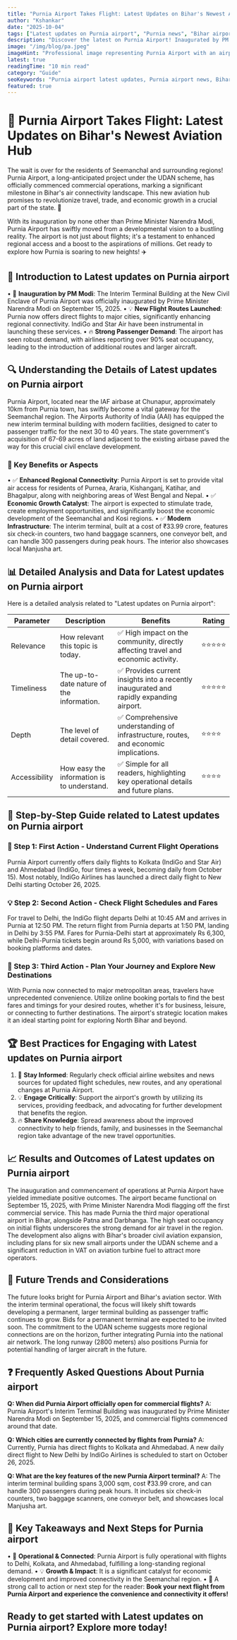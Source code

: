 ```yaml
---
title: "Purnia Airport Takes Flight: Latest Updates on Bihar's Newest Aviation Hub"
author: "Kshankar"
date: "2025-10-04"
tags: ["Latest updates on Purnia airport", "Purnia news", "Bihar airports", "India updates", "civil aviation", "UDAN scheme"]
description: "Discover the latest on Purnia Airport! Inaugurated by PM Modi, with new flights to Delhi, Kolkata, and Ahmedabad, Purnia is boosting regional connectivity and development."
image: "/img/blog/pa.jpeg"
imageHint: "Professional image representing Purnia Airport with an airplane"
latest: true
readingTime: "10 min read"
category: "Guide"
seoKeywords: "Purnia airport latest updates, Purnia airport news, Bihar airport current events, Purnia flight schedule, IndiGo Purnia, Seemanchal connectivity"
featured: true
---
```


# 🌟 Purnia Airport Takes Flight: Latest Updates on Bihar's Newest Aviation Hub 

The wait is over for the residents of Seemanchal and surrounding regions! Purnia Airport, a long-anticipated project under the UDAN scheme, has officially commenced commercial operations, marking a significant milestone in Bihar's air connectivity landscape. This new aviation hub promises to revolutionize travel, trade, and economic growth in a crucial part of the state. 🎉

With its inauguration by none other than Prime Minister Narendra Modi, Purnia Airport has swiftly moved from a developmental vision to a bustling reality. The airport is not just about flights; it's a testament to enhanced regional access and a boost to the aspirations of millions. Get ready to explore how Purnia is soaring to new heights! ✈️

## 📍 Introduction to Latest updates on Purnia airport

• 🎯 **Inauguration by PM Modi**: The Interim Terminal Building at the New Civil Enclave of Purnia Airport was officially inaugurated by Prime Minister Narendra Modi on September 15, 2025.
• 💡 **New Flight Routes Launched**: Purnia now offers direct flights to major cities, significantly enhancing regional connectivity. IndiGo and Star Air have been instrumental in launching these services.
• 🔥 **Strong Passenger Demand**: The airport has seen robust demand, with airlines reporting over 90% seat occupancy, leading to the introduction of additional routes and larger aircraft.

## 🔍 Understanding the Details of Latest updates on Purnia airport

Purnia Airport, located near the IAF airbase at Chunapur, approximately 10km from Purnia town, has swiftly become a vital gateway for the Seemanchal region. The Airports Authority of India (AAI) has equipped the new interim terminal building with modern facilities, designed to cater to passenger traffic for the next 30 to 40 years. The state government's acquisition of 67-69 acres of land adjacent to the existing airbase paved the way for this crucial civil enclave development.

### 🎯 Key Benefits or Aspects
• ✅ **Enhanced Regional Connectivity**: Purnia Airport is set to provide vital air access for residents of Purnea, Araria, Kishanganj, Katihar, and Bhagalpur, along with neighboring areas of West Bengal and Nepal.
• ✅ **Economic Growth Catalyst**: The airport is expected to stimulate trade, create employment opportunities, and significantly boost the economic development of the Seemanchal and Kosi regions.
• ✅ **Modern Infrastructure**: The interim terminal, built at a cost of ₹33.99 crore, features six check-in counters, two hand baggage scanners, one conveyor belt, and can handle 300 passengers during peak hours. The interior also showcases local Manjusha art.

## 📊 Detailed Analysis and Data for Latest updates on Purnia airport

Here is a detailed analysis related to "Latest updates on Purnia airport":

| Parameter | Description | Benefits | Rating |
|-----------|-------------|----------|--------|
| Relevance | How relevant this topic is today. | ✅ High impact on the community, directly affecting travel and economic activity. | ⭐⭐⭐⭐⭐ |
| Timeliness | The up-to-date nature of the information. | ✅ Provides current insights into a recently inaugurated and rapidly expanding airport. | ⭐⭐⭐⭐⭐ |
| Depth | The level of detail covered. | ✅ Comprehensive understanding of infrastructure, routes, and economic implications. | ⭐⭐⭐⭐ |
| Accessibility | How easy the information is to understand. | ✅ Simple for all readers, highlighting key operational details and future plans. | ⭐⭐⭐⭐ |

## 🚀 Step-by-Step Guide related to Latest updates on Purnia airport

### 🔧 Step 1: First Action - Understand Current Flight Operations
Purnia Airport currently offers daily flights to Kolkata (IndiGo and Star Air) and Ahmedabad (IndiGo, four times a week, becoming daily from October 15). Most notably, IndiGo Airlines has launched a direct daily flight to New Delhi starting October 26, 2025.

### 💡 Step 2: Second Action - Check Flight Schedules and Fares
For travel to Delhi, the IndiGo flight departs Delhi at 10:45 AM and arrives in Purnia at 12:50 PM. The return flight from Purnia departs at 1:50 PM, landing in Delhi by 3:55 PM. Fares for Purnia-Delhi start at approximately Rs 6,300, while Delhi-Purnia tickets begin around Rs 5,000, with variations based on booking platforms and dates.

### 🎯 Step 3: Third Action - Plan Your Journey and Explore New Destinations
With Purnia now connected to major metropolitan areas, travelers have unprecedented convenience. Utilize online booking portals to find the best fares and timings for your desired routes, whether it's for business, leisure, or connecting to further destinations. The airport's strategic location makes it an ideal starting point for exploring North Bihar and beyond.

## 🏆 Best Practices for Engaging with Latest updates on Purnia airport

1.  🎯 **Stay Informed**: Regularly check official airline websites and news sources for updated flight schedules, new routes, and any operational changes at Purnia Airport.
2.  💡 **Engage Critically**: Support the airport's growth by utilizing its services, providing feedback, and advocating for further development that benefits the region.
3.  🔥 **Share Knowledge**: Spread awareness about the improved connectivity to help friends, family, and businesses in the Seemanchal region take advantage of the new travel opportunities.

## 📈 Results and Outcomes of Latest updates on Purnia airport

The inauguration and commencement of operations at Purnia Airport have yielded immediate positive outcomes. The airport became functional on September 15, 2025, with Prime Minister Narendra Modi flagging off the first commercial service. This has made Purnia the third major operational airport in Bihar, alongside Patna and Darbhanga. The high seat occupancy on initial flights underscores the strong demand for air travel in the region. The development also aligns with Bihar's broader civil aviation expansion, including plans for six new small airports under the UDAN scheme and a significant reduction in VAT on aviation turbine fuel to attract more operators.

## 🔮 Future Trends and Considerations

The future looks bright for Purnia Airport and Bihar's aviation sector. With the interim terminal operational, the focus will likely shift towards developing a permanent, larger terminal building as passenger traffic continues to grow. Bids for a permanent terminal are expected to be invited soon. The commitment to the UDAN scheme suggests more regional connections are on the horizon, further integrating Purnia into the national air network. The long runway (2800 meters) also positions Purnia for potential handling of larger aircraft in the future.

## ❓ Frequently Asked Questions About Purnia airport

**Q: When did Purnia Airport officially open for commercial flights?**
A: Purnia Airport's Interim Terminal Building was inaugurated by Prime Minister Narendra Modi on September 15, 2025, and commercial flights commenced around that date.

**Q: Which cities are currently connected by flights from Purnia?**
A: Currently, Purnia has direct flights to Kolkata and Ahmedabad. A new daily direct flight to New Delhi by IndiGo Airlines is scheduled to start on October 26, 2025.

**Q: What are the key features of the new Purnia Airport terminal?**
A: The interim terminal building spans 3,000 sqm, cost ₹33.99 crore, and can handle 300 passengers during peak hours. It includes six check-in counters, two baggage scanners, one conveyor belt, and showcases local Manjusha art.

## 📌 Key Takeaways and Next Steps for Purnia airport

• 🎯 **Operational & Connected**: Purnia Airport is fully operational with flights to Delhi, Kolkata, and Ahmedabad, fulfilling a long-standing regional demand.
• 💡 **Growth & Impact**: It is a significant catalyst for economic development and improved connectivity in the Seemanchal region.
• 🚀 A strong call to action or next step for the reader: **Book your next flight from Purnia Airport and experience the convenience and connectivity it offers!**

Ready to get started with Latest updates on Purnia airport? Explore more today!
---